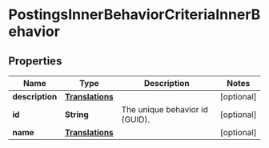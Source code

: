 

# PostingsInnerBehaviorCriteriaInnerBehavior


## Properties

| Name | Type | Description | Notes |
|------------ | ------------- | ------------- | -------------|
|**description** | [**Translations**](Translations.md) |  |  [optional] |
|**id** | **String** | The unique behavior id (GUID). |  [optional] |
|**name** | [**Translations**](Translations.md) |  |  [optional] |



